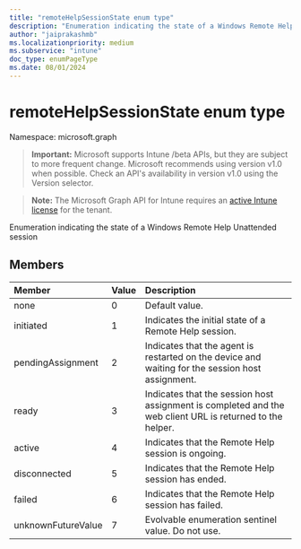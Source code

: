 ```yaml
---
title: "remoteHelpSessionState enum type"
description: "Enumeration indicating the state of a Windows Remote Help Unattended session"
author: "jaiprakashmb"
ms.localizationpriority: medium
ms.subservice: "intune"
doc_type: enumPageType
ms.date: 08/01/2024
---
```


# remoteHelpSessionState enum type

Namespace: microsoft.graph

> **Important:** Microsoft supports Intune /beta APIs, but they are subject to more frequent change. Microsoft recommends using version v1.0 when possible. Check an API's availability in version v1.0 using the Version selector.

> **Note:** The Microsoft Graph API for Intune requires an [active Intune license](https://go.microsoft.com/fwlink/?linkid=839381) for the tenant.

Enumeration indicating the state of a Windows Remote Help Unattended session

## Members
|Member|Value|Description|
|:---|:---|:---|
|none|0|Default value.|
|initiated|1|Indicates the initial state of a Remote Help session.|
|pendingAssignment|2|Indicates that the agent is restarted on the device and waiting for the session host assignment.|
|ready|3|Indicates that the session host assignment is completed and the web client URL is returned to the helper.|
|active|4|Indicates that the Remote Help session is ongoing.|
|disconnected|5|Indicates that the Remote Help session has ended.|
|failed|6|Indicates that the Remote Help session has failed.|
|unknownFutureValue|7|Evolvable enumeration sentinel value. Do not use.|
